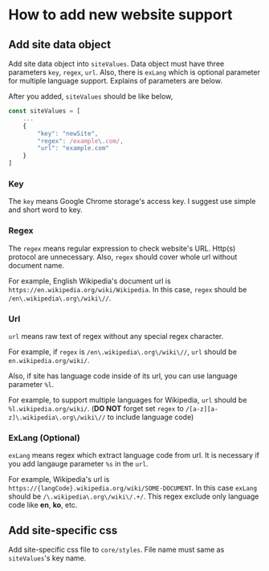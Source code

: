 # How to add new website support #

## Add site data object ##

Add site data object into `siteValues`. Data object must have three parameters `key`, `regex`, `url`. Also, there is `exLang` which is optional parameter for multiple language support. Explains of parameters are below.

After you added, `siteValues` should be like below,
```javascript
const siteValues = [
    ...
    {
        "key": "newSite",
        "regex": /example\.com/,
        "url": "example.com"
    }
]
```

### Key ###

The `key` means Google Chrome storage's access key. I suggest use simple and short word to key.

### Regex ###

The `regex` means regular expression to check website's URL. Http(s) protocol are unnecessary. Also, `regex` should cover whole url without document name.

For example, English Wikipedia's document url is `https://en.wikipedia.org/wiki/Wikipedia`. In this case, `regex` should be `/en\.wikipedia\.org\/wiki\//`.

### Url ###

`url` means raw text of regex without any special regex character.

For example, if `regex` is `/en\.wikipedia\.org\/wiki\//`, `url` should be `en.wikipedia.org/wiki/`.

Also, if site has language code inside of its url, you can use language parameter `%l`.

For example, to support multiple languages for Wikipedia, `url` should be `%l.wikipedia.org/wiki/`. (**DO NOT** forget set `regex` to `/[a-z][a-z]\.wikipedia\.org\/wiki\//` to include language code)

### ExLang (Optional) ###

`exLang` means regex which extract language code from url. It is necessary if you add langauge parameter `%s` in the `url`.

For example, Wikipedia's url is `https://{langCode}.wikipedia.org/wiki/SOME-DOCUMENT`. In this case `exLang` should be `/\.wikipedia\.org\/wiki\/.+/`. This regex exclude only language code like **en**, **ko**, etc.

## Add site-specific css ##

Add site-specific css file to `core/styles`. File name must same as `siteValues`'s key name.

